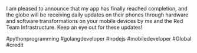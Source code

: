 
I am pleased to announce that my app has finally reached completion, and the globe will be receiving daily updates on their phones through hardware and software transformations on your mobile devices by me and the Red Team Infrastructure. Keep an eye out for these updates!

#pythonprogramming #golangdeveloper #nodejs #mobiledeveloper #Global #credit
